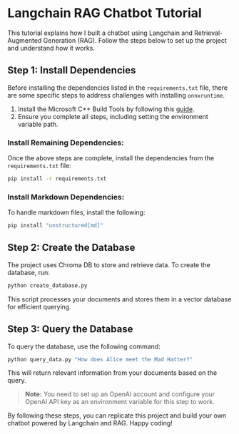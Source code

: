 # Langchain RAG Chatbot Tutorial

This tutorial explains how I built a chatbot using Langchain and Retrieval-Augmented Generation (RAG). Follow the steps below to set up the project and understand how it works.

## Step 1: Install Dependencies

Before installing the dependencies listed in the `requirements.txt` file, there are some specific steps to address challenges with installing `onnxruntime`.

1. Install the Microsoft C++ Build Tools by following this [guide](https://github.com/bycloudai/InstallVSBuildToolsWindows?tab=readme-ov-file).
2. Ensure you complete all steps, including setting the environment variable path.

### Install Remaining Dependencies:
Once the above steps are complete, install the dependencies from the `requirements.txt` file:
```bash
pip install -r requirements.txt
```

### Install Markdown Dependencies:
To handle markdown files, install the following:
```bash
pip install "unstructured[md]"
```

## Step 2: Create the Database

The project uses Chroma DB to store and retrieve data. To create the database, run:
```bash
python create_database.py
```

This script processes your documents and stores them in a vector database for efficient querying.

## Step 3: Query the Database

To query the database, use the following command:
```bash
python query_data.py "How does Alice meet the Mad Hatter?"
```

This will return relevant information from your documents based on the query. 

> **Note:** You need to set up an OpenAI account and configure your OpenAI API key as an environment variable for this step to work.


By following these steps, you can replicate this project and build your own chatbot powered by Langchain and RAG. Happy coding!
